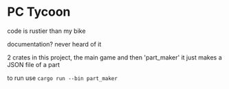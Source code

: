 # PC Tycoon

code is rustier than my bike

documentation? never heard of it

2 crates in this project, the main game and then 'part_maker' it just makes a JSON file of a part

to run use `cargo run --bin part_maker`
